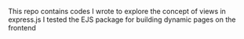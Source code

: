 This repo contains codes I wrote to explore the concept of views in express.js
I tested the EJS package for building dynamic pages on the frontend
